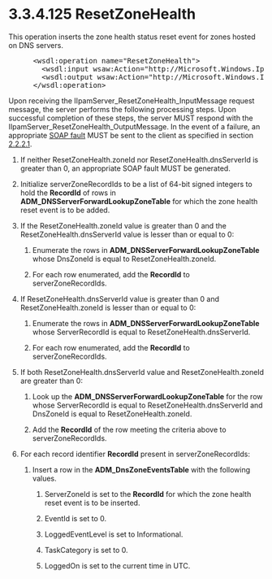 <html dir="LTR" xmlns:mshelp="http://msdn.microsoft.com/mshelp" xmlns:ddue="http://ddue.schemas.microsoft.com/authoring/2003/5" xmlns:xlink="http://www.w3.org/1999/xlink" xmlns:tool="http://www.microsoft.com/tooltip">
 <body>
 <div id="header">
 <h1 class="heading">3.3.4.125 ResetZoneHealth</h1>
 </div>
 <div id="mainSection">
 <div id="mainBody">
 <div id="allHistory" class="saveHistory"></div>
 <div id="sectionSection0" class="section" name="collapseableSection">
 

<p>This operation inserts the zone health status reset event
for zones hosted on DNS servers.</p>

<dl>
<dd>
<div><pre> &lt;wsdl:operation name=&quot;ResetZoneHealth&quot;&gt;
   &lt;wsdl:input wsaw:Action=&quot;http://Microsoft.Windows.Ipam/IIpamServer/ResetZoneHealth&quot; message=&quot;ipam:IIpamServer_ResetZoneHealth_InputMessage&quot; /&gt;
   &lt;wsdl:output wsaw:Action=&quot;http://Microsoft.Windows.Ipam/IIpamServer/ResetZoneHealthResponse&quot; message=&quot;ipam:IIpamServer_ResetZoneHealth_OutputMessage&quot; /&gt;
 &lt;/wsdl:operation&gt;
</pre></div>
</dd></dl>

<p>Upon receiving the IIpamServer_ResetZoneHealth_InputMessage
request message, the server performs the following processing steps. Upon
successful completion of these steps, the server MUST respond with the
IIpamServer_ResetZoneHealth_OutputMessage. In the event of a failure, an
appropriate <a href="21b4a631-8f28-420f-822f-c5f879d5046e.md#gt_ec8728a8-1a75-426f-8767-aa1932c7c19f">SOAP fault</a>
MUST be sent to the client as specified in section <a href="a90ad88d-2468-4ac1-bbb9-8f921d15bbc8.md">2.2.2.1</a>.</p>

<ol><li><p><span> </span>If neither
ResetZoneHealth.zoneId nor ResetZoneHealth.dnsServerId is greater than 0, an
appropriate SOAP fault MUST be generated.</p>

</li><li><p><span> </span>Initialize
serverZoneRecordIds to be a list of 64-bit signed integers to hold the <b>RecordId</b>
of rows in <b>ADM_DNSServerForwardLookupZoneTable</b> for which the zone health
reset event is to be added.</p>

</li><li><p><span> </span>If the
ResetZoneHealth.zoneId value is greater than 0 and the
ResetZoneHealth.dnsServerId value is lesser than or equal to 0:</p>

<ol><li><p><span> 
</span>Enumerate the rows in <b>ADM_DNSServerForwardLookupZoneTable</b> whose
DnsZoneId is equal to ResetZoneHealth.zoneId.</p>

</li><li><p><span> 
</span>For each row enumerated, add the <b>RecordId</b> to serverZoneRecordIds.</p>

</li></ol></li><li><p><span> </span>If
ResetZoneHealth.dnsServerId value is greater than 0 and ResetZoneHealth.zoneId
is lesser than or equal to 0:</p>

<ol><li><p><span> 
</span>Enumerate the rows in <b>ADM_DNSServerForwardLookupZoneTable</b> whose
ServerRecordId is equal to ResetZoneHealth.dnsServerId.</p>

</li><li><p><span> 
</span>For each row enumerated, add the <b>RecordId</b> to serverZoneRecordIds.</p>

</li></ol></li><li><p><span> </span>If both
ResetZoneHealth.dnsServerId value and ResetZoneHealth.zoneId are greater than
0: </p>

<ol><li><p><span> 
</span>Look up the <b>ADM_DNSServerForwardLookupZoneTable</b> for the row whose
ServerRecordId is equal to ResetZoneHealth.dnsServerId and DnsZoneId is equal
to ResetZoneHealth.zoneId.</p>

</li><li><p><span> 
</span>Add the <b>RecordId</b> of the row meeting the criteria above to serverZoneRecordIds.</p>

</li></ol></li><li><p><span> </span>For each record
identifier <b>RecordId</b> present in serverZoneRecordIds: </p>

<ol><li><p><span> 
</span>Insert a row in the <b>ADM_DnsZoneEventsTable</b> with the following
values.</p>

<ol><li><p><span> </span>ServerZoneId is
set to the <b>RecordId</b> for which the zone health reset event is to be
inserted.</p>

</li><li><p><span> </span>EventId is set
to 0.</p>

</li><li><p><span> </span>LoggedEventLevel
is set to Informational.</p>

</li><li><p><span> </span>TaskCategory is
set to 0.</p>

</li><li><p><span> </span>LoggedOn is set
to the current time in UTC.</p>

</li></ol></li></ol></li></ol>
 </div>
 </div>
 </div>
 </body>
</html>